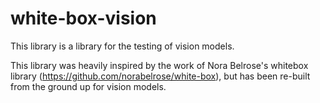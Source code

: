 # white-box-vision

This library is a library for the testing of vision models. 


This library was heavily inspired by the work of Nora Belrose's whitebox library (https://github.com/norabelrose/white-box), but has been re-built from the ground up for vision models. 